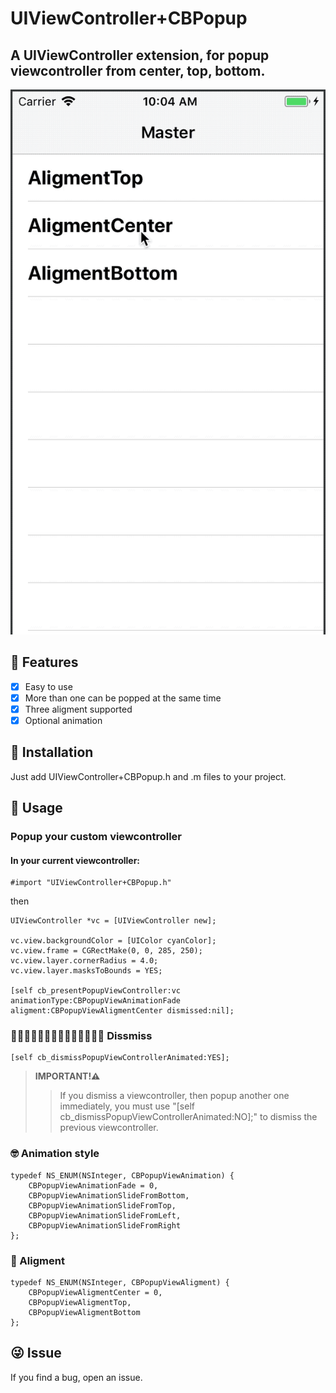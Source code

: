 # UIViewController+CBPopup
## A UIViewController extension, for popup viewcontroller from center, top, bottom.
![Alt text](https://github.com/qcc107/UIViewController-CBPopup/blob/master/2018-03-14_10_06_03.gif)

## 🌟 Features

- [x] Easy to use
- [x] More than one can be popped at the same time
- [x] Three aligment supported
- [x] Optional animation

## 📲 Installation

Just add UIViewController+CBPopup.h and .m files to your project.

## 🌰 Usage
### Popup your custom viewcontroller

#### In your current viewcontroller:
```
#import "UIViewController+CBPopup.h"
```
then
```
UIViewController *vc = [UIViewController new];

vc.view.backgroundColor = [UIColor cyanColor];
vc.view.frame = CGRectMake(0, 0, 285, 250);
vc.view.layer.cornerRadius = 4.0;
vc.view.layer.masksToBounds = YES;

[self cb_presentPopupViewController:vc animationType:CBPopupViewAnimationFade aligment:CBPopupViewAligmentCenter dismissed:nil];

```
### 📴 Dissmiss
```
[self cb_dismissPopupViewControllerAnimated:YES];
```
> **IMPORTANT!⚠️**
>>If you dismiss a viewcontroller, then popup another one immediately, you must use "[self cb_dismissPopupViewControllerAnimated:NO];" to dismiss the previous viewcontroller. 


### 🤓 Animation style
```
typedef NS_ENUM(NSInteger, CBPopupViewAnimation) {
    CBPopupViewAnimationFade = 0,
    CBPopupViewAnimationSlideFromBottom,
    CBPopupViewAnimationSlideFromTop,
    CBPopupViewAnimationSlideFromLeft,
    CBPopupViewAnimationSlideFromRight
};
```

### 🌿 Aligment
```
typedef NS_ENUM(NSInteger, CBPopupViewAligment) {
    CBPopupViewAligmentCenter = 0,
    CBPopupViewAligmentTop,
    CBPopupViewAligmentBottom
};
```
## 😜 Issue
If you find a bug, open an issue.